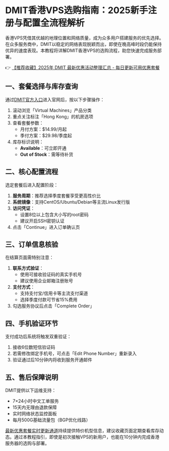 # DMIT香港VPS选购指南：2025新手注册与配置全流程解析

香港VPS凭借其优越的地理位置和网络质量，成为众多用户搭建服务的优先选择。在众多服务商中，DMIT以稳定的网络表现脱颖而出，即使在晚高峰时段仍能保持优异的速度表现。本教程将详解DMIT香港VPS的选购流程，助您快速完成服务部署。

👉 [【推荐收藏】2025年 DMIT 最新优惠活动整理汇总 - 每日更新可用优惠套餐](https://bit.ly/dmit_coupon)

## 一、套餐选择与库存查询
通过[DMIT官方入口](https://bit.ly/dmit_coupon)进入官网后，按以下步骤操作：
1. 滚动浏览「Virtual Machines」产品分类
2. 重点关注标注「Hong Kong」的机房选项
3. 查看套餐参数：
   - 月付方案：$14.99/月起
   - 季付方案：$29.98/季度起
4. 库存标识说明：
   - **Available**：可立即开通
   - **Out of Stock**：需等待补货

## 二、核心配置流程
选定套餐后进入配置阶段：
1. **服务周期**：推荐选择季度套餐享受更高性价比
2. **系统镜像**：支持CentOS/Ubuntu/Debian等主流Linux发行版
3. **访问凭证**：
   - 设置8位以上包含大小写的root密码
   - 建议开启SSH密钥认证
4. 点击「Continue」进入订单确认页

## 三、订单信息核验
在结算页面需特别注意：
1. **联系方式验证**：
   - 使用可接收验证码的真实手机号
   - 建议使用企业邮箱注册账号
2. **支付方式**：
   - 支持支付宝/信用卡等主流支付渠道
   - 选择季度付款可节省15%费用
3. 勾选服务协议后点击「Complete Order」

## 四、手机验证环节
支付成功后系统将触发双重验证：
1. 接收6位数短信验证码
2. 若需修改绑定手机号，可点击「Edit Phone Number」重新录入
3. 验证通过后10分钟内将收到服务开通邮件

## 五、售后保障说明
DMIT提供以下运维支持：
- 7×24小时中文工单服务
- 15天内无理由退款保障
- 实时网络状态监控面板
- 每月500G基础流量包（BGP优化线路）

[最新优惠套餐实时更新通道](https://bit.ly/dmit_coupon)持续提供特价机型信息，建议收藏页面定期查看库存动态。通过本教程指引，即使是初次接触VPS的新用户，也能在10分钟内完成香港服务器的选购与部署。